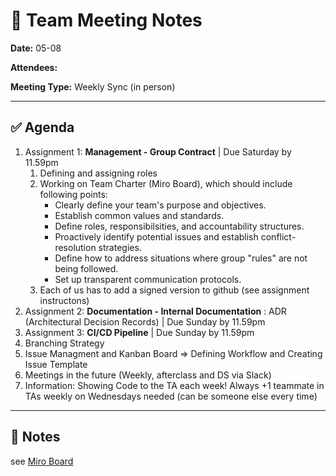 # 📝 Team Meeting Notes

**Date:** 05-08

**Attendees:** 

**Meeting Type:** Weekly Sync (in person)

---

## ✅ Agenda

1. Assignment 1: **Management - Group Contract** | Due Saturday by 11.59pm
   1. Defining and assigning roles
   2. Working on Team Charter (Miro Board), which should include following points:
        - Clearly define your team's purpose and objectives.
        - Establish common values and standards.
        - Define roles, responsibilsities, and accountability structures.
        - Proactively identify potential issues and establish conflict-resolution strategies.
        - Define how to address situations where group "rules" are not being followed.
        - Set up transparent communication protocols.
   3. Each of us has to add a signed version to github (see assignment instructons)
2. Assignment 2: **Documentation - Internal Documentation** : ADR (Architectural Decision Records) | Due Sunday by 11.59pm
3. Assignment 3: **CI/CD Pipeline** | Due Sunday by 11.59pm
4. Branching Strategy
5. Issue Managment and Kanban Board => Defining Workflow and Creating Issue Template
6. Meetings in the future (Weekly, afterclass and DS via Slack)
7. Information: Showing Code to the TA each week! Always +1 teammate in TAs weekly on Wednesdays needed (can be someone else every time)

---

## 📌 Notes
see [Miro Board](https://miro.com/app/board/uXjVI_RgXkU=/)
 
